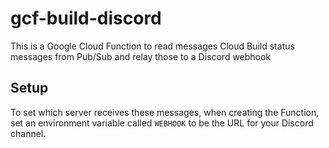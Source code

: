 # gcf-build-discord

This is a Google Cloud Function to read messages Cloud Build status messages from Pub/Sub and relay those to a Discord webhook

## Setup

To set which server receives these messages, when creating the Function, set an environment variable called `WEBHOOK` to be the URL for your Discord channel.
